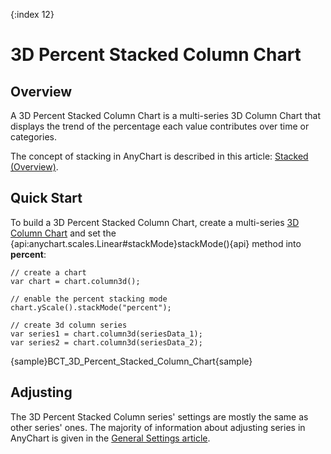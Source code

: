 {:index 12}
# 3D Percent Stacked Column Chart

## Overview

A 3D Percent Stacked Column Chart is a multi-series 3D Column Chart that displays the trend of the percentage each value contributes over time or categories.

The concept of stacking in AnyChart is described in this article: [Stacked (Overview)](../Overview).

## Quick Start

To build a 3D Percent Stacked Column Chart, create a multi-series [3D Column Chart](../../3D/Overview#column) and set the {api:anychart.scales.Linear#stackMode}stackMode(){api} method into <strong>percent</strong>:

```
// create a chart
var chart = chart.column3d();

// enable the percent stacking mode
chart.yScale().stackMode("percent");

// create 3d column series
var series1 = chart.column3d(seriesData_1);
var series2 = chart.column3d(seriesData_2);
```

{sample}BCT\_3D\_Percent\_Stacked\_Column\_Chart{sample}

## Adjusting

The 3D Percent Stacked Column series' settings are mostly the same as other series' ones. The majority of information about adjusting series in AnyChart is given in the [General Settings article](../../General_Settings).